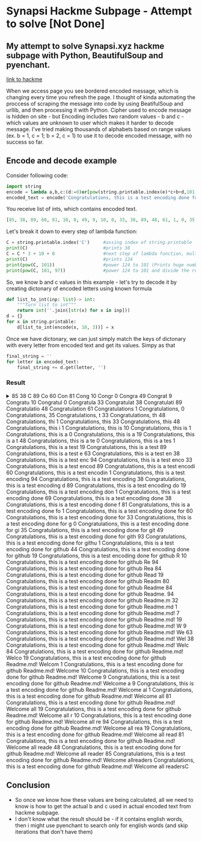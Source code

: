# Synapsi Hackme Subpage - Attempt to solve [Not Done]

## My attempt to solve Synapsi.xyz hackme subpage with Python, BeautifulSoup and pyenchant.

[link to hackme](https://synapsi.xyz/hackme)

When we access page you see bordered encoded message, which is changing every time you refresh the page. 
I thought of kinda automating the proccess of scraping the message into code by using BeatifulSoup and urllib, 
and then processing it with Python. Cipher used to encode message is hidden on site - but Encoding includes two 
random values - b and c - which values are unknown to user which makes it harder to decode message.
I've tried making thousands of alphabets based on range values (ex. b = 1, c = 1; b = 2, c = 1) to use it to decode encoded message, with no success so far.

## Encode and decode example

Consider following code:

```python
import string
encode = lambda a,b,c:(d:=0)or[pow(string.printable.index(e)*c+b+d,101,97) for e in a]
encoded_text = encode('Congratulations, this is a test encoding done for github Readme.md! Welcome all readersC', 10, 3)
```

You receive list of ints, which contains encoded text. 

```python
[85, 38, 89, 60, 81, 10, 0, 49, 9, 10, 0, 33, 38, 89, 48, 61, 1, 0, 35, 33, 48, 1, 33, 48, 1, 10, 1, 0, 19, 48, 0, 1, 19, 89, 63, 38, 94, 33, 89, 60, 1, 94, 38, 89, 19, 1, 69, 38, 81, 1, 60, 33, 0, 35, 49, 93, 1, 44, 19, 10, 94, 84, 19, 80, 84, 94, 32, 1, 7, 19, 9, 63, 38, 84, 19, 1, 10, 9, 9, 1, 81, 19, 10, 94, 19, 81, 48, 85]
```

Let's break it down to every step of lambda function:

```python
C = string.printable.index('C')     #assing index of string.printable 'C' to variable C
print(C)                            #prints 38
C = C * 3 + 10 + 0                  #next step of lambda function, multiply by c and both b and d.
print(C)                            #prints 124
print(pow(C, 101))                  #power 124 to 101 (Prints huge number)
print(pow(C, 101, 97))              #power 124 to 101 and divide the result and find the remainder (C ^ 101 % 97), prints 85
```

So, we know b and c values in this example - let's try to decode it by creating dictonary of encoded letters using known formula

```python
def list_to_int(inp: list)-> int:
    """Turn list to int"""
    return int(''.join([str(x) for x in inp]))
d = {}
for x in string.printable:
    d[list_to_int(encode(x, 10, 3))] = x
```

Once we have dictonary, we can just simply match the keys of dictonary with every letter from encoded text and get its values. Simpy as that

```python
final_string = ''
for letter in encoded_text:
    final_string += d.get(letter, '')
```
### Result

<details><summary>85 
38 C
89 Co
60 Con
81 Cong
10 Congr
0 Congra
49 Congrat
9 Congratu
10 Congratul
0 Congratula
33 Congratulat
38 Congratulati
89 Congratulatio
48 Congratulation
61 Congratulations
1 Congratulations,
0 Congratulations, 
35 Congratulations, t
33 Congratulations, th
48 Congratulations, thi
1 Congratulations, this
33 Congratulations, this 
48 Congratulations, this i
1 Congratulations, this is
10 Congratulations, this is 
1 Congratulations, this is a
0 Congratulations, this is a 
19 Congratulations, this is a t
48 Congratulations, this is a te
0 Congratulations, this is a tes
1 Congratulations, this is a test
19 Congratulations, this is a test 
89 Congratulations, this is a test e
63 Congratulations, this is a test en
38 Congratulations, this is a test enc
94 Congratulations, this is a test enco
33 Congratulations, this is a test encod
89 Congratulations, this is a test encodi
60 Congratulations, this is a test encodin
1 Congratulations, this is a test encoding
94 Congratulations, this is a test encoding 
38 Congratulations, this is a test encoding d
89 Congratulations, this is a test encoding do
19 Congratulations, this is a test encoding don
1 Congratulations, this is a test encoding done
69 Congratulations, this is a test encoding done 
38 Congratulations, this is a test encoding done f
81 Congratulations, this is a test encoding done fo
1 Congratulations, this is a test encoding done for
60 Congratulations, this is a test encoding done for 
33 Congratulations, this is a test encoding done for g
0 Congratulations, this is a test encoding done for gi
35 Congratulations, this is a test encoding done for git
49 Congratulations, this is a test encoding done for gith
93 Congratulations, this is a test encoding done for githu
1 Congratulations, this is a test encoding done for github
44 Congratulations, this is a test encoding done for github 
19 Congratulations, this is a test encoding done for github R
10 Congratulations, this is a test encoding done for github Re
94 Congratulations, this is a test encoding done for github Rea
84 Congratulations, this is a test encoding done for github Read
19 Congratulations, this is a test encoding done for github Readm
80 Congratulations, this is a test encoding done for github Readme
84 Congratulations, this is a test encoding done for github Readme.
94 Congratulations, this is a test encoding done for github Readme.m
32 Congratulations, this is a test encoding done for github Readme.md
1 Congratulations, this is a test encoding done for github Readme.md!
7 Congratulations, this is a test encoding done for github Readme.md! 
19 Congratulations, this is a test encoding done for github Readme.md! W
9 Congratulations, this is a test encoding done for github Readme.md! We
63 Congratulations, this is a test encoding done for github Readme.md! Wel
38 Congratulations, this is a test encoding done for github Readme.md! Welc
84 Congratulations, this is a test encoding done for github Readme.md! Welco
19 Congratulations, this is a test encoding done for github Readme.md! Welcom
1 Congratulations, this is a test encoding done for github Readme.md! Welcome
10 Congratulations, this is a test encoding done for github Readme.md! Welcome 
9 Congratulations, this is a test encoding done for github Readme.md! Welcome a
9 Congratulations, this is a test encoding done for github Readme.md! Welcome al
1 Congratulations, this is a test encoding done for github Readme.md! Welcome all
81 Congratulations, this is a test encoding done for github Readme.md! Welcome all 
19 Congratulations, this is a test encoding done for github Readme.md! Welcome all r
10 Congratulations, this is a test encoding done for github Readme.md! Welcome all re
94 Congratulations, this is a test encoding done for github Readme.md! Welcome all rea
19 Congratulations, this is a test encoding done for github Readme.md! Welcome all read
81 Congratulations, this is a test encoding done for github Readme.md! Welcome all reade
48 Congratulations, this is a test encoding done for github Readme.md! Welcome all reader
85 Congratulations, this is a test encoding done for github Readme.md! Welcome allreaders
Congratulations, this is a test encoding done for github Readme.md! Welcome all readersC
</summary></details>

## Conclusion


 - So once we know how these values are being calculated, all we need to know is how to get the actual b and c used in actual encoded text from hackme subpage. 
 - I don't know what the result should be - if it contains english words, then i might use pyenchant to search only for english words (and skip iterations that don't have them)
